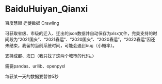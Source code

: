 # BaiduHuiyan_Qianxi
百度慧眼 迁徙数据 Crawling

可获取省级、市级的迁入、迁出的json数据并自动保存为xlsx文件，完美支持的时间段为“2021国庆”、“2021春运”、“2020国庆”、“2020春运”，“2022春运”因还未结束，我留的当前系统时间，可能会遇到bug（小概率）。

支持成都、海口（我只找了这两个城市的代码。）

需要pandas、urllib、openpyxl

每获某一天的数据要暂停5秒
